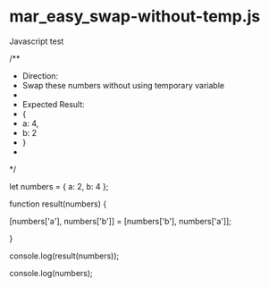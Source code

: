 # mar_easy_swap-without-temp.js
Javascript test

/**
 * Direction:
 * Swap these numbers without using temporary variable
 *
 * Expected Result:
 * {
 *  a: 4,
 *  b: 2
 * }
 * 
 */
 
let numbers = {
  a: 2,
  b: 4
 };

function result(numbers) {

[numbers['a'], numbers['b']] = [numbers['b'], numbers['a']];

}
 
console.log(result(numbers));

console.log(numbers);

